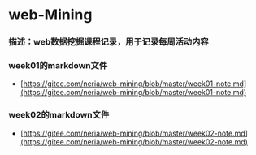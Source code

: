 # web-Mining
### 描述：web数据挖掘课程记录，用于记录每周活动内容
### week01的markdown文件
- [https://gitee.com/neria/web-mining/blob/master/week01-note.md](https://gitee.com/neria/web-mining/blob/master/week01-note.md)

### week02的markdown文件
- [https://gitee.com/neria/web-mining/blob/master/week02-note.md](https://gitee.com/neria/web-mining/blob/master/week02-note.md)
